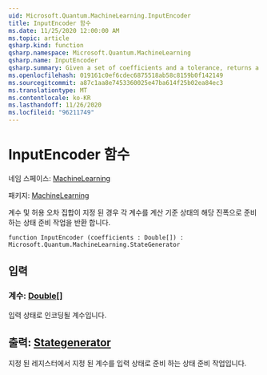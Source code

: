 ```yaml
---
uid: Microsoft.Quantum.MachineLearning.InputEncoder
title: InputEncoder 함수
ms.date: 11/25/2020 12:00:00 AM
ms.topic: article
qsharp.kind: function
qsharp.namespace: Microsoft.Quantum.MachineLearning
qsharp.name: InputEncoder
qsharp.summary: Given a set of coefficients and a tolerance, returns a state preparation operation that prepares each coefficient as the corresponding amplitude of a computational basis state.
ms.openlocfilehash: 019161c0ef6cdec6875518ab58c8159b0f142149
ms.sourcegitcommit: a87c1aa8e7453360025e47ba614f25b02ea84ec3
ms.translationtype: MT
ms.contentlocale: ko-KR
ms.lasthandoff: 11/26/2020
ms.locfileid: "96211749"
---
```

# <a name="inputencoder-function"></a>InputEncoder 함수

네임 스페이스: [MachineLearning](xref:Microsoft.Quantum.MachineLearning)

패키지: [MachineLearning](https://nuget.org/packages/Microsoft.Quantum.MachineLearning)


계수 및 허용 오차 집합이 지정 된 경우 각 계수를 계산 기준 상태의 해당 진폭으로 준비 하는 상태 준비 작업을 반환 합니다.

```qsharp
function InputEncoder (coefficients : Double[]) : Microsoft.Quantum.MachineLearning.StateGenerator
```


## <a name="input"></a>입력

### <a name="coefficients--double"></a>계수: [Double](xref:microsoft.quantum.lang-ref.double)[]

입력 상태로 인코딩될 계수입니다.



## <a name="output--stategenerator"></a>출력: [Stategenerator](xref:Microsoft.Quantum.MachineLearning.StateGenerator)

지정 된 레지스터에서 지정 된 계수를 입력 상태로 준비 하는 상태 준비 작업입니다.